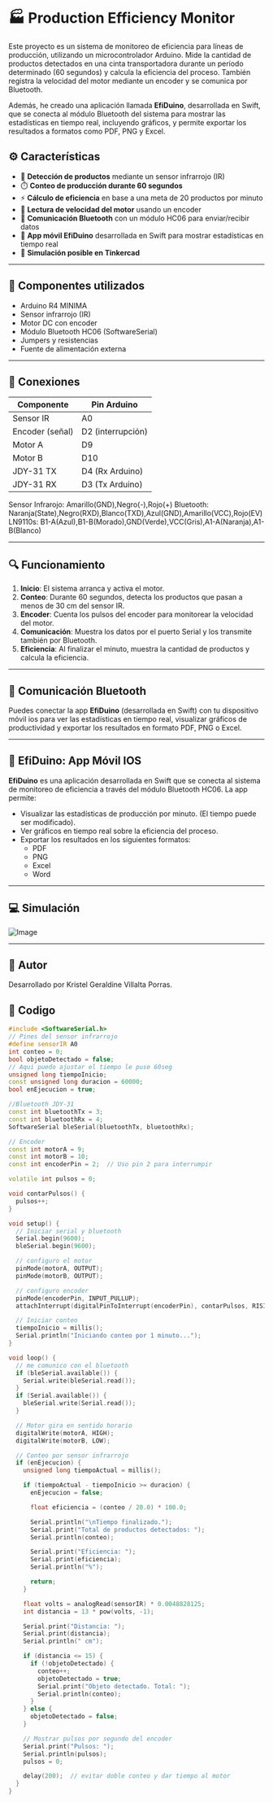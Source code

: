 # 🏭 Production Efficiency Monitor

Este proyecto es un sistema de monitoreo de eficiencia para líneas de producción, utilizando un microcontrolador Arduino. Mide la cantidad de productos detectados en una cinta transportadora durante un período determinado (60 segundos) y calcula la eficiencia del proceso. También registra la velocidad del motor mediante un encoder y se comunica por Bluetooth.

Además, he creado una aplicación llamada **EfiDuino**, desarrollada en Swift, que se conecta al módulo Bluetooth del sistema para mostrar las estadísticas en tiempo real, incluyendo gráficos, y permite exportar los resultados a formatos como PDF, PNG y Excel.

## ⚙️ Características

- 🚥 **Detección de productos** mediante un sensor infrarrojo (IR)
- ⏱️ **Conteo de producción durante 60 segundos**
- ⚡ **Cálculo de eficiencia** en base a una meta de 20 productos por minuto
- 🔄 **Lectura de velocidad del motor** usando un encoder
- 📶 **Comunicación Bluetooth** con un módulo HC06 para enviar/recibir datos
- 📱 **App móvil EfiDuino** desarrollada en Swift para mostrar estadísticas en tiempo real
- 🧠 **Simulación posible en Tinkercad**

---

## 🧰 Componentes utilizados

- Arduino R4 MINIMA
- Sensor infrarrojo (IR)
- Motor DC con encoder
- Módulo Bluetooth HC06 (SoftwareSerial)
- Jumpers y resistencias
- Fuente de alimentación externa 

---

## 🔌 Conexiones

| Componente           | Pin Arduino     |
|----------------------|-----------------|
| Sensor IR            | A0              |
| Encoder (señal)      | D2 (interrupción) |
| Motor A              | D9              |
| Motor B              | D10             |
| JDY-31 TX            | D4 (Rx Arduino) |
| JDY-31 RX            | D3 (Tx Arduino) |

Sensor Infrarojo: Amarillo(GND),Negro(-),Rojo(+)
Bluetooth: Naranja(State),Negro(RXD),Blanco(TXD),Azul(GND),Amarillo(VCC),Rojo(EV)
LN9110s: B1-A(Azul),B1-B(Morado),GND(Verde),VCC(Gris),A1-A(Naranja),A1-B(Blanco)

---

## 🔍 Funcionamiento

1. **Inicio**: El sistema arranca y activa el motor.
2. **Conteo**: Durante 60 segundos, detecta los productos que pasan a menos de 30 cm del sensor IR.
3. **Encoder**: Cuenta los pulsos del encoder para monitorear la velocidad del motor.
4. **Comunicación**: Muestra los datos por el puerto Serial y los transmite también por Bluetooth.
5. **Eficiencia**: Al finalizar el minuto, muestra la cantidad de productos y calcula la eficiencia. 


---

## 📡 Comunicación Bluetooth

Puedes conectar la app **EfiDuino** (desarrollada en Swift) con tu dispositivo móvil ios para ver las estadísticas en tiempo real, visualizar gráficos de productividad y exportar los resultados en formato PDF, PNG o Excel.

---

## 📱 EfiDuino: App Móvil IOS

**EfiDuino** es una aplicación desarrollada en Swift que se conecta al sistema de monitoreo de eficiencia a través del módulo Bluetooth HC06. La app permite:

- Visualizar las estadísticas de producción por minuto. (El tiempo puede ser modificado).
- Ver gráficos en tiempo real sobre la eficiencia del proceso.
- Exportar los resultados en los siguientes formatos:
  - PDF
  - PNG
  - Excel
  - Word
 
---

## 💻 Simulación
![Image](https://github.com/user-attachments/assets/ce328d31-659a-474a-9f0f-b9d3f8a81fb0)

---

## 🤖 Autor

Desarrollado por Kristel Geraldine Villalta Porras.

## 📝 Codigo
```cpp
#include <SoftwareSerial.h>
// Pines del sensor infrarrojo 
#define sensorIR A0
int conteo = 0;
bool objetoDetectado = false;
// Aqui puedo ajustar el tiempo le puse 60seg
unsigned long tiempoInicio;
const unsigned long duracion = 60000;
bool enEjecucion = true;

//Bluetooth JDY-31
const int bluetoothTx = 3;
const int bluetoothRx = 4;
SoftwareSerial bleSerial(bluetoothTx, bluetoothRx);

// Encoder
const int motorA = 9;
const int motorB = 10;
const int encoderPin = 2;  // Uso pin 2 para interrumpir

volatile int pulsos = 0;

void contarPulsos() {
  pulsos++;
}

void setup() {
  // Iniciar serial y bluetooth
  Serial.begin(9600);
  bleSerial.begin(9600);

  // configuro el motor
  pinMode(motorA, OUTPUT);
  pinMode(motorB, OUTPUT);

  // configuro encoder
  pinMode(encoderPin, INPUT_PULLUP);
  attachInterrupt(digitalPinToInterrupt(encoderPin), contarPulsos, RISING);

  // Iniciar conteo
  tiempoInicio = millis();
  Serial.println("Iniciando conteo por 1 minuto...");
}

void loop() {
  // me comunico con el bluetooth
  if (bleSerial.available()) {
    Serial.write(bleSerial.read());
  }
  if (Serial.available()) {
    bleSerial.write(Serial.read());
  }

  // Motor gira en sentido horario
  digitalWrite(motorA, HIGH);
  digitalWrite(motorB, LOW);

  // Conteo por sensor infrarrojo
  if (enEjecucion) {
    unsigned long tiempoActual = millis();

    if (tiempoActual - tiempoInicio >= duracion) {
      enEjecucion = false;

      float eficiencia = (conteo / 20.0) * 100.0;

      Serial.println("\nTiempo finalizado.");
      Serial.print("Total de productos detectados: ");
      Serial.println(conteo);

      Serial.print("Eficiencia: ");
      Serial.print(eficiencia);
      Serial.println("%");

      return;
    }

    float volts = analogRead(sensorIR) * 0.0048828125;
    int distancia = 13 * pow(volts, -1);

    Serial.print("Distancia: ");
    Serial.print(distancia);
    Serial.println(" cm");

    if (distancia <= 15) {
      if (!objetoDetectado) {
        conteo++;
        objetoDetectado = true;
        Serial.print("Objeto detectado. Total: ");
        Serial.println(conteo);
      }
    } else {
      objetoDetectado = false;
    }

    // Mostrar pulsos por segundo del encoder
    Serial.print("Pulsos: ");
    Serial.println(pulsos);
    pulsos = 0;

    delay(200);  // evitar doble conteo y dar tiempo al motor
  }
}
